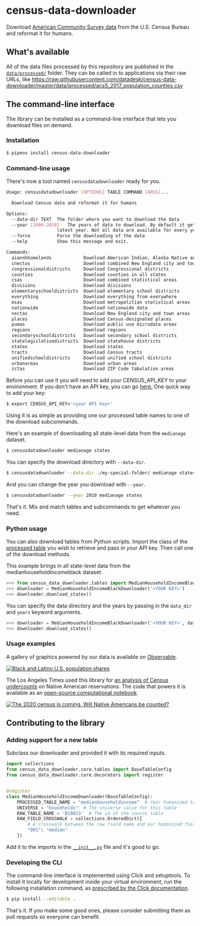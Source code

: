 # census-data-downloader

Download [American Community Survey data](https://www.census.gov/programs-surveys/acs/data.html) from the U.S. Census Bureau and reformat it for humans.

## What's available

All of the data files processed by this repository are published in the [`data/processed/`](./data/processed/) folder. They can be called in to applications via their raw URLs, like https://raw.githubusercontent.com/datadesk/census-data-downloader/master/data/processed/acs5_2017_population_counties.csv

## The command-line interface

The library can be installed as a command-line interface that lets you download files on demand.

### Installation

```bash
$ pipenv install census-data-downloader
```

### Command-line usage

There's now a tool named `censusdatadownloader` ready for you.

```bash
Usage: censusdatadownloader [OPTIONS] TABLE COMMAND [ARGS]...

  Download Census data and reformat it for humans

Options:
  --data-dir TEXT  The folder where you want to download the data
  --year [2009-2018]   The years of data to download. By default it gets only the
                   latest year. Not all data are available for every year. Submit 'all' to get every year.
  --force          Force the downloading of the data
  --help           Show this message and exit.

Commands:
  aiannhhomelands            Download American Indian, Alaska Native and...
  cnectas                    Download combined New England city and town...
  congressionaldistricts     Download Congressional districts
  counties                   Download counties in all states
  csas                       Download combined statistical areas
  divisions                  Download divisions
  elementaryschooldistricts  Download elementary school districts
  everything                 Download everything from everywhere
  msas                       Download metropolitian statistical areas
  nationwide                 Download nationwide data
  nectas                     Download New England city and town areas
  places                     Download Census-designated places
  pumas                      Download public use microdata areas
  regions                    Download regions
  secondaryschooldistricts   Download secondary school districts
  statelegislativedistricts  Download statehouse districts
  states                     Download states
  tracts                     Download Census tracts
  unifiedschooldistricts     Download unified school districts
  urbanareas                 Download urban areas
  zctas                      Download ZIP Code tabulation areas
```

Before you can use it you will need to add your CENSUS_API_KEY to your environment. If you don't have an API key, you can go [here.](https://api.census.gov/data/key_signup.html) One quick way to add your key:

```bash
$ export CENSUS_API_KEY='<your API key>'
```

Using it is as simple as providing one our processed table names to one of the download subcommands.

Here's an example of downloading all state-level data from the `medianage` dataset.

```bash
$ censusdatadownloader medianage states
```

You can specify the download directory with `--data-dir`.

```bash
$ censusdatadownloader --data-dir ./my-special-folder/ medianage states
```

And you can change the year you download with `--year`.

```bash
$ censusdatadownloader --year 2010 medianage states
```

That's it. Mix and match tables and subcommands to get whatever you need.

### Python usage

You can also download tables from Python scripts. Import the class of the [processed table](https://github.com/datadesk/census-data-downloader/tree/master/census_data_downloader/tables) you wish to retrieve and pass in your API key. Then call one of the download methods.

This example brings in all state-level data from the medianhouseholdincomeblack dataset.

```python
>>> from census_data_downloader.tables import MedianHouseholdIncomeBlackDownloader
>>> downloader = MedianHouseholdIncomeBlackDownloader('<YOUR KEY>')
>>> downloader.download_states()
```

You can specify the data directory and the years by passing in the `data_dir` and `years` keyword arguments.

```python
>>> downloader = MedianHouseholdIncomeBlackDownloader('<YOUR KEY>', data_dir='./', years=2016)
>>> downloader.download_states()
```

### Usage examples

A gallery of graphics powered by our data is available on [Observable](https://observablehq.com/collection/@datadesk/u-s-census-data).

[![Black and Latino U.S. population shares](./img/race-map.png)](https://observablehq.com/collection/@datadesk/u-s-census-data)

The Los Angeles Times used this library for [an analysis of Census undercounts](https://www.latimes.com/projects/la-na-census-native-americans-navajo-nation/) on Native American reservations. The code that powers it is available as an [open-source computational notebook](https://github.com/datadesk/native-american-census-analysis).

[![The 2020 census is coming. Will Native Americans be counted?](./img/latimes-native-american-undercount.png)](https://www.latimes.com/projects/la-na-census-native-americans-navajo-nation/)

## Contributing to the library

### Adding support for a new table

Subclass our downloader and provided it with its required inputs.

```python
import collections
from census_data_downloader.core.tables import BaseTableConfig
from census_data_downloader.core.decorators import register


@register
class MedianHouseholdIncomeDownloader(BaseTableConfig):
    PROCESSED_TABLE_NAME = "medianhouseholdincome"  # Your humanized table name
    UNIVERSE = "households"  # The universe value for this table
    RAW_TABLE_NAME = 'B19013'  # The id of the source table
    RAW_FIELD_CROSSWALK = collections.OrderedDict({
        # A crosswalk between the raw field name and our humanized field name.
        "001": "median"
    })
```

Add it to the imports in the [`__init__.py`](census_data_downloader/tables/__init__.py) file and it's good to go.

### Developing the CLI

The command-line interface is implemented using Click and setuptools. To install it locally for development inside your virtual environment, run the following installation command, as [prescribed by the Click documentation](https://click.palletsprojects.com/en/7.x/setuptools/#setuptools-integration).

```bash
$ pip install --editable .
```

That's it. If you make some good ones, please consider submitting them as pull requests so everyone can benefit.
